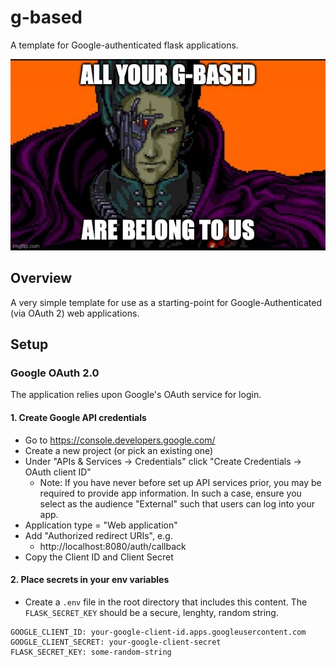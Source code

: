 # g-based
A template for Google-authenticated flask applications.

![g-based](static/g-based.jpg)

## Overview

A very simple template for use as a starting-point for Google-Authenticated (via OAuth 2) web applications.

## Setup

### Google OAuth 2.0
The application relies upon Google's OAuth service for login.

#### 1. Create Google API credentials

* Go to https://console.developers.google.com/
* Create a new project (or pick an existing one)
* Under "APIs & Services → Credentials" click "Create Credentials → OAuth client ID"
  * Note: If you have never before set up API services prior, you may be required to provide app information. In such a case, ensure you select as the audience "External" such that users can log into your app.
* Application type = "Web application"
* Add "Authorized redirect URIs", e.g.
  * http://localhost:8080/auth/callback
* Copy the Client ID and Client Secret

#### 2. Place secrets in your env variables

* Create a `.env` file in the root directory that includes this content. The `FLASK_SECRET_KEY` should be a secure, lenghty, random string.

```
GOOGLE_CLIENT_ID: your‑google‑client‑id.apps.googleusercontent.com
GOOGLE_CLIENT_SECRET: your‑google‑client‑secret
FLASK_SECRET_KEY: some‑random‑string
```
